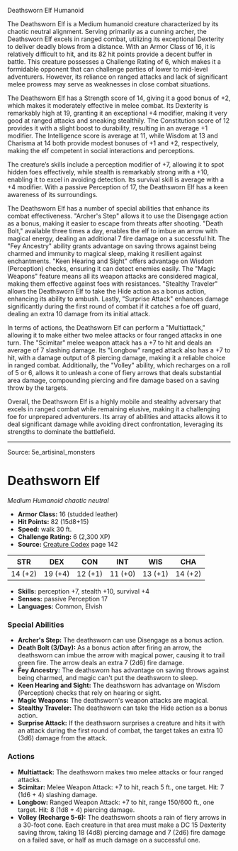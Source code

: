 <MonsterName/>Deathsworn Elf</MonsterName>
<CreatureType/>Humanoid</CreatureType>

<summary>The Deathsworn Elf is a Medium humanoid creature characterized by its chaotic neutral alignment. Serving primarily as a cunning archer, the Deathsworn Elf excels in ranged combat, utilizing its exceptional Dexterity to deliver deadly blows from a distance. With an Armor Class of 16, it is relatively difficult to hit, and its 82 hit points provide a decent buffer in battle. This creature possesses a Challenge Rating of 6, which makes it a formidable opponent that can challenge parties of lower to mid-level adventurers. However, its reliance on ranged attacks and lack of significant melee prowess may serve as weaknesses in close combat situations.</summary>

<detail>

The Deathsworn Elf has a Strength score of 14, giving it a good bonus of +2, which makes it moderately effective in melee combat. Its Dexterity is remarkably high at 19, granting it an exceptional +4 modifier, making it very good at ranged attacks and sneaking stealthily. The Constitution score of 12 provides it with a slight boost to durability, resulting in an average +1 modifier. The Intelligence score is average at 11, while Wisdom at 13 and Charisma at 14 both provide modest bonuses of +1 and +2, respectively, making the elf competent in social interactions and perceptions.

The creature’s skills include a perception modifier of +7, allowing it to spot hidden foes effectively, while stealth is remarkably strong with a +10, enabling it to excel in avoiding detection. Its survival skill is average with a +4 modifier. With a passive Perception of 17, the Deathsworn Elf has a keen awareness of its surroundings.

The Deathsworn Elf has a number of special abilities that enhance its combat effectiveness. "Archer's Step" allows it to use the Disengage action as a bonus, making it easier to escape from threats after shooting. "Death Bolt," available three times a day, enables the elf to imbue an arrow with magical energy, dealing an additional 7 fire damage on a successful hit. The "Fey Ancestry" ability grants advantage on saving throws against being charmed and immunity to magical sleep, making it resilient against enchantments. "Keen Hearing and Sight" offers advantage on Wisdom (Perception) checks, ensuring it can detect enemies easily. The "Magic Weapons" feature means all its weapon attacks are considered magical, making them effective against foes with resistances. "Stealthy Traveler" allows the Deathsworn Elf to take the Hide action as a bonus action, enhancing its ability to ambush. Lastly, "Surprise Attack" enhances damage significantly during the first round of combat if it catches a foe off guard, dealing an extra 10 damage from its initial attack.

In terms of actions, the Deathsworn Elf can perform a "Multiattack," allowing it to make either two melee attacks or four ranged attacks in one turn. The "Scimitar" melee weapon attack has a +7 to hit and deals an average of 7 slashing damage. Its "Longbow" ranged attack also has a +7 to hit, with a damage output of 8 piercing damage, making it a reliable choice in ranged combat. Additionally, the "Volley" ability, which recharges on a roll of 5 or 6, allows it to unleash a cone of fiery arrows that deals substantial area damage, compounding piercing and fire damage based on a saving throw by the targets.

Overall, the Deathsworn Elf is a highly mobile and stealthy adversary that excels in ranged combat while remaining elusive, making it a challenging foe for unprepared adventurers. Its array of abilities and attacks allows it to deal significant damage while avoiding direct confrontation, leveraging its strengths to dominate the battlefield.</detail>



---

Source: 5e_artisinal_monsters

# Deathsworn Elf

*Medium* *Humanoid* *chaotic neutral*

- **Armor Class:** 16 (studded leather)
- **Hit Points:** 82 (15d8+15)
- **Speed:** walk 30 ft.
- **Challenge Rating:** 6 (2,300 XP)
- **Source:** [Creature Codex](https://koboldpress.com/kpstore/product/creature-codex-for-5th-edition-dnd) page 142

| STR | DEX | CON | INT | WIS | CHA |
| --- | --- | --- | --- | --- | --- |
| 14 (+2) | 19 (+4) | 12 (+1) | 11 (+0) | 13 (+1) | 14 (+2) |

- **Skills:** perception +7, stealth +10, survival +4
- **Senses:** passive Perception 17
- **Languages:** Common, Elvish

### Special Abilities

- **Archer's Step:** The deathsworn can use Disengage as a bonus action.
- **Death Bolt (3/Day):** As a bonus action after firing an arrow, the deathsworn can imbue the arrow with magical power, causing it to trail green fire. The arrow deals an extra 7 (2d6) fire damage.
- **Fey Ancestry:** The deathsworn has advantage on saving throws against being charmed, and magic can't put the deathsworn to sleep.
- **Keen Hearing and Sight:** The deathsworn has advantage on Wisdom (Perception) checks that rely on hearing or sight.
- **Magic Weapons:** The deathsworn's weapon attacks are magical.
- **Stealthy Traveler:** The deathsworn can take the Hide action as a bonus action.
- **Surprise Attack:** If the deathsworn surprises a creature and hits it with an attack during the first round of combat, the target takes an extra 10 (3d6) damage from the attack.

### Actions

- **Multiattack:** The deathsworn makes two melee attacks or four ranged attacks.
- **Scimitar:** Melee Weapon Attack: +7 to hit, reach 5 ft., one target. Hit: 7 (1d6 + 4) slashing damage.
- **Longbow:** Ranged Weapon Attack: +7 to hit, range 150/600 ft., one target. Hit: 8 (1d8 + 4) piercing damage.
- **Volley (Recharge 5-6):** The deathsworn shoots a rain of fiery arrows in a 30-foot cone. Each creature in that area must make a DC 15 Dexterity saving throw, taking 18 (4d8) piercing damage and 7 (2d6) fire damage on a failed save, or half as much damage on a successful one.




